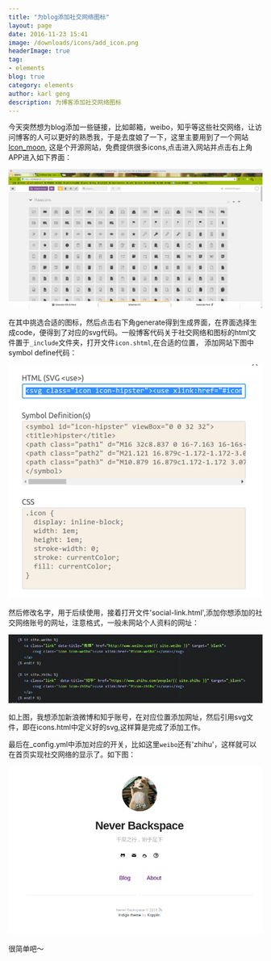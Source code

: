 ```yaml
---
title: "为blog添加社交网络图标"
layout: page
date: 2016-11-23 15:41
image: /downloads/icons/add_icon.png
headerImage: true
tag:
- elements
blog: true
category: elements
author: karl geng
description: 为博客添加社交网络图标
---  
```


今天突然想为blog添加一些链接，比如邮箱，weibo，知乎等这些社交网络，让访问博客的人可以更好的熟悉我，于是去度娘了一下，这里主要用到了一个网站[Icon_moon](https://icomoon.io/app/#/select/library),
这是个开源网站，免费提供很多icons,点击进入网站并点击右上角APP进入如下界面：  

![curr_win](/downloads/icons/curr_win.png)  

在其中挑选合适的图标，然后点击右下角generate得到生成界面，在界面选择生成code，便得到了对应的svg代码。一般博客代码关于社交网络和图标的html文件置于`_include`文件夹，打开文件`icon.shtml`,在合适的位置，
添加网站下图中symbol define代码：  

![icons](/downloads/icons/symbol.png)  

然后修改名字，用于后续使用，接着打开文件'social-link.html',添加你想添加的社交网络账号的网址，注意格式，一般未网站个人资料的网址：  

![socila](/downloads/icons/social.png)  

如上图，我想添加新浪微博和知乎账号，在对应位置添加网址，然后引用svg文件，即在icons.html中定义好的svg,这样算是完成了添加工作。  

最后在_config.yml中添加对应的开关，比如这里`weibo`还有'zhihu'，这样就可以在首页实现社交网络的显示了。如下图：  

![blog](/downloads/icons/blog.png)  

很简单吧～

